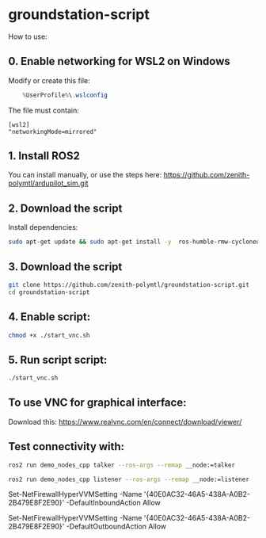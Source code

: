 # groundstation-script

How to use:

## 0. Enable networking for WSL2 on Windows
Modify or create this file:
```powershell
    %UserProfile%\.wslconfig
```
The file must contain:
```
[wsl2]
"networkingMode=mirrored"
```

## 1. Install ROS2

You can install manually, or use the steps here:
https://github.com/zenith-polymtl/ardupilot_sim.git

## 2. Download the script
Install dependencies:
```bash
sudo apt-get update && sudo apt-get install -y  ros-humble-rmw-cyclonedds-cpp ros-humble-demo-nodes-cpp qt6-base-dev qt6-declarative-dev libgl1-mesa-dev libxkbcommon-x11-0 libxcb-cursor0 libxcb-icccm4 libxcb-keysyms1 libxcb-shape0 x11-apps x11-utils xauth x11vnc xvfb fluxbox
```


## 3. Download the script
```bash
git clone https://github.com/zenith-polymtl/groundstation-script.git
cd groundstation-script
```

## 4. Enable script:
```bash
chmod +x ./start_vnc.sh
```
## 5. Run script script:
```bash
./start_vnc.sh
```

## To use VNC for graphical interface:

Download this: https://www.realvnc.com/en/connect/download/viewer/

## Test connectivity with:
```bash
ros2 run demo_nodes_cpp talker --ros-args --remap __node:=talker
```
```bash
ros2 run demo_nodes_cpp listener --ros-args --remap __node:=listener
```

Set-NetFirewallHyperVVMSetting -Name '{40E0AC32-46A5-438A-A0B2-2B479E8F2E90}' -DefaultInboundAction Allow

Set-NetFirewallHyperVVMSetting -Name '{40E0AC32-46A5-438A-A0B2-2B479E8F2E90}' -DefaultOutboundAction Allow



